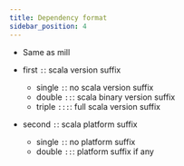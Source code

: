 ```yaml
---
title: Dependency format
sidebar_position: 4
---
```


- Same as mill

- first `:`: scala version suffix
  - single `:`: no scala version suffix
  - double `::`: scala binary version suffix
  - triple `:::`: full scala version suffix

- second `:`: scala platform suffix
  - single `:`: no platform suffix
  - double `::`: platform suffix if any